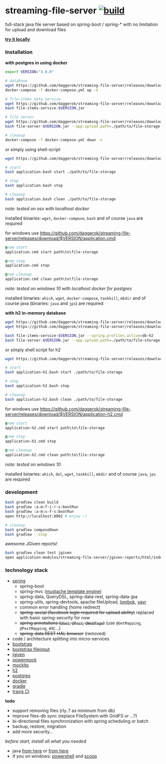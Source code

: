 streaming-file-server [![build](https://travis-ci.org/daggerok/streaming-file-server.svg?branch=master)](https://travis-ci.org/daggerok/streaming-file-server)
=====================

full-stack java file server based on spring-boot / spring-* with no limitation for upload and download files

[**try it locally**](https://github.com/daggerok/streaming-file-server/releases)

### Installation

**with postgres in using docker**

```bash
export VERSION="3.0.0"

# database
wget https://github.com/daggerok/streaming-file-server/releases/download/$VERSION/docker-compose.yml
docker-compose -f docker-compose.yml up -d

# file-items data service
wget https://github.com/daggerok/streaming-file-server/releases/download/$VERSION/file-items-service-$VERSION.jar
bash file-items-service-$VERSION.jar

# file server
wget https://github.com/daggerok/streaming-file-server/releases/download/$VERSION/file-server-$VERSION.jar
bash file-server-$VERSION.jar --app.upload.path=./path/to/file-storage

# cleanup
docker-compose -f docker-compose.yml down -v
```

or simply using shell-script

```bash
wget https://github.com/daggerok/streaming-file-server/releases/download/$VERSION/application.bash

# start
bash application.bash start ./path/to/file-storage

# stop
bash application.bash stop

# cleanup
bash application.bash clean ./path/to/file-storage
```

*note: tested on osx with localhost docker*

installed binaries: `wget`, `docker-compose`, `bash` and of course `java` are required

for windows use https://github.com/daggerok/streaming-file-server/releases/download/$VERSION/application.cmd

```cmd
@rem start
application.cmd start path\to\file-storage

@rem stop
application.cmd stop

@rem cleanup
application.cmd clean path\to\file-storage
```

*note: tested on windows 10 with localhost docker for postgres*

installed binaries: `which`, `wget`, `docker-compose`, `taskkill`, `mkdir` and of course java (binaries: `java` and `jps`) are required

**with h2 in-memory database**

```bash
wget https://github.com/daggerok/streaming-file-server/releases/download/$VERSION/file-items-service-$VERSION.jar
wget https://github.com/daggerok/streaming-file-server/releases/download/$VERSION/file-server-$VERSION.jar

bash file-items-service-$VERSION.jar --spring.profiles.active=db-h2
bash file-server-$VERSION.jar --app.upload.path=./path/to/file-storage
```

or simply shell script for h2

```bash
wget https://github.com/daggerok/streaming-file-server/releases/download/$VERSION/application-h2.bash

# start
bash application-h2.bash start ./path/to/file-storage

# stop
bash application-h2.bash stop

# cleanup
bash application-h2.bash clean ./path/to/file-storage
```

for windows use https://github.com/daggerok/streaming-file-server/releases/download/$VERSION/application-h2.cmd

```cmd
@rem start
application-h2.cmd start path\to\file-storage

@rem stop
application-h2.cmd stop

@rem cleanup
application-h2.cmd clean path\to\file-storage
```

*note: tested on windows 10*

installed binaries: `which`, `del`, `wget`, `taskkill`, `mkdir` and of course `java`, `jps` are required

### development

```sh
bash gradlew clean build
bash gradlew :a-m:f-i-r-s:bootRun
bash gradlew :a-m:s-f-s:bootRun
open http://localhost:8002 # enjoy :)

# cleanup
bash gradlew composeDown
bash gradlew --stop
```

awesome JGiven reports!

```sh
bash gradlew clean test jgiven
open application-modules/streaming-file-server/jgiven-reports/html/index.html
```

### technology stack

- [spring](https://spring.io/)
  - spring-boot
  - spring-mvc ([mustache template engine](http://mustache.github.io/))
  - spring-data, QueryDSL, spring-data-rest, spring-data-jpa
  - spring-utils, spring-devtools, apache fileUpload, [lombok](https://projectlombok.org/), [vavr](http://www.vavr.io/)
  - common error handling (home redirect)
  - ~~spring-social (facebook login required for upload ability)~~ replaced with basic spring-security for now
  - ~~spring annotations (`@Get`, `@Post`, `@WebPage`)~~ (use `@GetMapping`, `@PostMapping`, etc...)
  - ~~spring-data REST HAL browser~~ (removed)
- code / architecture splitting into micro-services
- [bootstrap](http://getbootstrap.com/)
- [bootstrap fileinput](http://plugins.krajee.com/file-input)
- [jgiven](http://jgiven.org/)
- [powermock](https://github.com/jayway/powermock/wiki)
- [mockito](http://mockito.org/)
- [h2](http://www.h2database.com/html/cheatSheet.html)
- [postgres](https://www.postgresql.org/)
- [docker](https://www.docker.com/)
- [gradle](http://gradle.org/)
- [travis CI](https://travis-ci.org/)

**todo**

- support removing files (rly..? as minimum from db)
- improve files-db sync (replace FileSystem with GridFS or ...?)
- bi-directional files synchronization with spring scheduling or batch
- backup, restore, migration
- add more security...

_before start, install all what you needed_

- java [from here](http://www.oracle.com/technetwork/java/javase/downloads/index.html) or [from here](https://java.com/ru/download/)
- if you on windows: [powershell](https://www.microsoft.com/en-us/download/details.aspx?id=34595) and [scoop](https://github.com/lukesampson/scoop)
